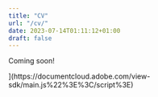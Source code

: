 ```yaml
---
title: "CV"
url: "/cv/"
date: 2023-07-14T01:11:12+01:00
draft: false
---
```


Coming soon!

<script src="[https://documentcloud.adobe.com/view-sdk/main.js"></script>](https://documentcloud.adobe.com/view-sdk/main.js%22%3E%3C/script%3E) <script type="text/javascript"> document.addEventListener("adobe_dc_view_sdk.ready", function(){ var adobeDCView = new AdobeDC.View({clientId: "5b6be996ab824b0e8113830d11740fa3", divId: "adobe-dc-view"}); adobeDCView.previewFile({ content:{location: {url: "https://github.com/willhotten/CV/blob/main/CV%20Will%20Hotten.pdf"}}, metaData:{fileName: "CV-Will-Hotten.pdf"} }, {embedMode: "IN_LINE"}); }); </script>